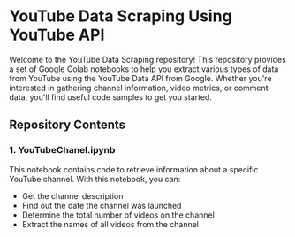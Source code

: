# YouTube Data Scraping Using YouTube API
Welcome to the YouTube Data Scraping repository! This repository provides a set of Google Colab notebooks to help you extract various types of data from YouTube using the YouTube Data API from Google. Whether you're interested in gathering channel information, video metrics, or comment data, you'll find useful code samples to get you started.

## Repository Contents

### 1. YouTubeChanel.ipynb
This notebook contains code to retrieve information about a specific YouTube channel. With this notebook, you can:
- Get the channel description
- Find out the date the channel was launched
- Determine the total number of videos on the channel
- Extract the names of all videos from the channel
